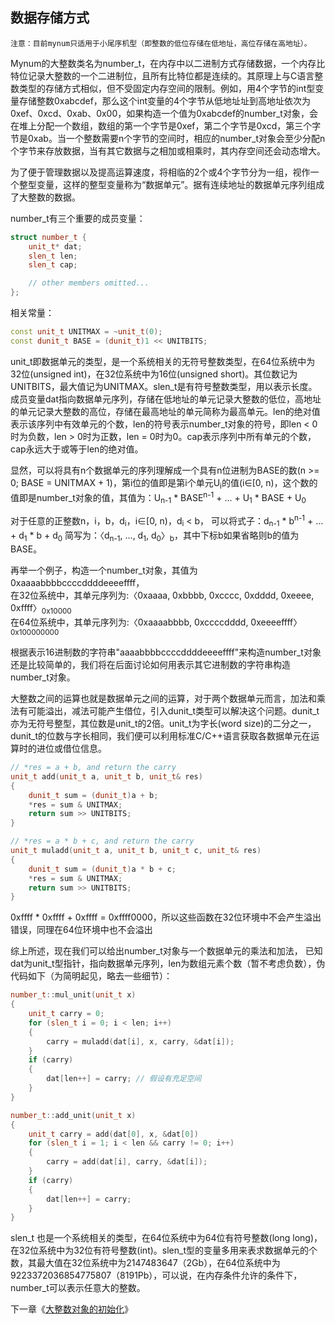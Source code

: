 数据存储方式
-------------

`注意：目前mynum只适用于小尾序机型（即整数的低位存储在低地址，高位存储在高地址）。`

Mynum的大整数类名为number_t，在内存中以二进制方式存储数据，一个内存比特位记录大整数的一个二进制位，且所有比特位都是连续的。其原理上与C语言整数类型的存储方式相似，但不受固定内存空间的限制。例如，用4个字节的int型变量存储整数0xabcdef，那么这个int变量的4个字节从低地址址到高地址依次为0xef、0xcd、0xab、0x00，如果构造一个值为0xabcdef的number_t对象，会在堆上分配一个数组，数组的第一个字节是0xef，第二个字节是0xcd，第三个字节是0xab。当一个整数需要n个字节的空间时，相应的number_t对象会至少分配n个字节来存放数据，当有其它数据与之相加或相乘时，其内存空间还会动态增大。

为了便于管理数据以及提高运算速度，将相临的2个或4个字节分为一组，视作一个整型变量，这样的整型变量称为“数据单元”。据有连续地址的数据单元序列组成了大整数的数据。

number_t有三个重要的成员变量：
```C++
struct number_t {
    unit_t* dat;
    slen_t len;
    slen_t cap;

    // other members omitted...
};
```
相关常量：
```C++
const unit_t UNITMAX = ~unit_t(0);
const dunit_t BASE = (dunit_t)1 << UNITBITS;
```
unit_t即数据单元的类型，是一个系统相关的无符号整数类型，在64位系统中为32位(unsigned int)，在32位系统中为16位(unsigned short)。其位数记为UNITBITS，最大值记为UNITMAX。slen_t是有符号整数类型，用以表示长度。成员变量dat指向数据单元序列，存储在低地址的单元记录大整数的低位，高地址的单元记录大整数的高位，存储在最高地址的单元简称为最高单元。len的绝对值表示该序列中有效单元的个数，len的符号表示number_t对象的符号，即len < 0时为负数，len > 0时为正数，len = 0时为0。cap表示序列中所有单元的个数，cap永远大于或等于len的绝对值。

显然，可以将具有n个数据单元的序列理解成一个具有n位进制为BASE的数(n >= 0; BASE = UNITMAX + 1)，第i位的值即是第i个单元U<sub>i</sub>的值(i∈[0, n)，这个数的值即是number_t对象的值，其值为：U<sub>n-1</sub> \* BASE<sup>n-1</sup> + ... + U<sub>1</sub> \* BASE + U<sub>0</sub>

对于任意的正整数n，i，b，d<sub>i</sub>，i∈[0, n)，d<sub>i</sub> < b，
可以将式子：d<sub>n-1</sub> \* b<sup>n-1</sup> + ... + d<sub>1</sub> \* b + d<sub>0</sub> 简写为：〈d<sub>n-1</sub>, ..., d<sub>1</sub>, d<sub>0</sub>〉<sub>b</sub>，其中下标b如果省略则b的值为BASE。

再举一个例子，构造一个number_t对象，其值为0xaaaabbbbccccddddeeeeffff，  
在32位系统中，其单元序列为:〈0xaaaa, 0xbbbb, 0xcccc, 0xdddd, 0xeeee, 0xffff〉<sub>0x10000</sub>  
在64位系统中，其单元序列为:〈0xaaaabbbb, 0xccccdddd, 0xeeeeffff〉<sub>0x100000000</sub>

根据表示16进制数的字符串"aaaabbbbccccddddeeeeffff"来构造number_t对象还是比较简单的，我们将在后面讨论如何用表示其它进制数的字符串构造number_t对象。

大整数之间的运算也就是数据单元之间的运算，对于两个数据单元而言，加法和乘法有可能溢出，减法可能产生借位，引入dunit_t类型可以解决这个问题。dunit_t亦为无符号整型，其位数是unit_t的2倍。unit_t为字长(word size)的二分之一，dunit_t的位数与字长相同，我们便可以利用标准C/C++语言获取各数据单元在运算时的进位或借位信息。
```C++
// *res = a + b, and return the carry
unit_t add(unit_t a, unit_t b, unit_t& res)
{
    dunit_t sum = (dunit_t)a + b;
    *res = sum & UNITMAX;
    return sum >> UNITBITS;
}

// *res = a * b + c, and return the carry
unit_t muladd(unit_t a, unit_t b, unit_t c, unit_t& res)
{
    dunit_t sum = (dunit_t)a * b + c;
    *res = sum & UNITMAX;
    return sum >> UNITBITS;
}
```
0xffff * 0xffff + 0xffff = 0xffff0000，所以这些函数在32位环境中不会产生溢出错误，同理在64位环境中也不会溢出

综上所述，现在我们可以给出number_t对象与一个数据单元的乘法和加法，
已知dat为unit_t型指针，指向数据单元序列，len为数组元素个数（暂不考虑负数），伪代码如下（为简明起见，略去一些细节）：
```C++
number_t::mul_unit(unit_t x)
{
    unit_t carry = 0;
    for (slen_t i = 0; i < len; i++)
    {
        carry = muladd(dat[i], x, carry, &dat[i]);
    }
    if (carry)
    {
        dat[len++] = carry; // 假设有充足空间
    }
}

number_t::add_unit(unit_t x)
{
    unit_t carry = add(dat[0], x, &dat[0])
    for (slen_t i = 1; i < len && carry != 0; i++)
    {
        carry = add(dat[i], carry, &dat[i]);
    }
    if (carry)
    {
        dat[len++] = carry;
    }
}
```

slen_t 也是一个系统相关的类型，在64位系统中为64位有符号整数(long long)，在32位系统中为32位有符号整数(int)。slen_t型的变量多用来表求数据单元的个数，其最大值在32位系统中为2147483647（2Gb），在64位系统中为9223372036854775807（8191Pb），可以说，在内存条件允许的条件下，number_t可以表示任意大的整数。

下一章《[大整数对象的初始化](https://github.com/brotherbeer/mydocument/blob/master/mynum/Initialization-ch.md)》
